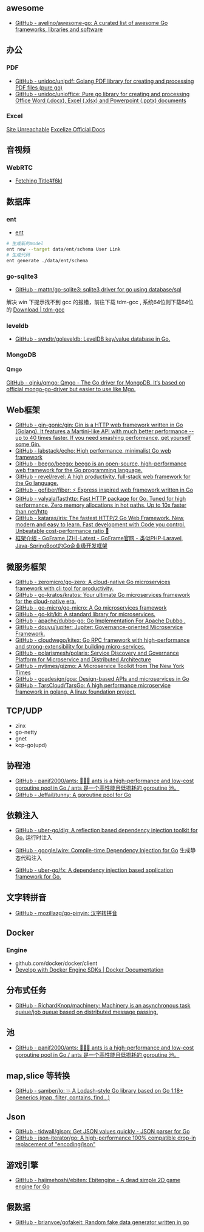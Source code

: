 ## awesome

- [GitHub - avelino/awesome-go: A curated list of awesome Go frameworks, libraries and software](https://github.com/avelino/awesome-go)

## 办公

### PDF

- [GitHub - unidoc/unipdf: Golang PDF library for creating and processing PDF files (pure go)](https://github.com/unidoc/unipdf)
- [GitHub - unidoc/unioffice: Pure go library for creating and processing Office Word (.docx), Excel (.xlsx) and Powerpoint (.pptx) documents](https://github.com/unidoc/unioffice)

### Excel

[Site Unreachable](https://github.com/qax-os/excelize)
[Excelize Official Docs](https://xuri.me/excelize/)

## 音视频

### WebRTC

- [Fetching Title#f6kl](https://github.com/pion/webrtc)

## 数据库


### ent
- [ent](https://entgo.io/zh/)

```bash
# 生成新的model
ent new --target data/ent/schema User Link
# 生成代码
ent generate ./data/ent/schema
```

### go-sqlite3

- [GitHub - mattn/go-sqlite3: sqlite3 driver for go using database/sql](https://github.com/mattn/go-sqlite3)

解决 win 下提示找不到 gcc 的报错，前往下载 tdm-gcc , 系统64位则下载64位的
[Download | tdm-gcc](https://jmeubank.github.io/tdm-gcc/download/)

### leveldb

- [GitHub - syndtr/goleveldb: LevelDB key/value database in Go.](https://github.com/syndtr/goleveldb)

### MongoDB

#### Qmgo

[GitHub - qiniu/qmgo: Qmgo - The Go driver for MongoDB. It‘s based on official mongo-go-driver but easier to use like Mgo.](https://github.com/qiniu/qmgo)

## Web框架

- [GitHub - gin-gonic/gin: Gin is a HTTP web framework written in Go (Golang). It features a Martini-like API with much better performance -- up to 40 times faster. If you need smashing performance, get yourself some Gin.](https://github.com/gin-gonic/gin)
- [GitHub - labstack/echo: High performance, minimalist Go web framework](https://github.com/labstack/echo)
- [GitHub - beego/beego: beego is an open-source, high-performance web framework for the Go programming language.](https://github.com/beego/beego)
- [GitHub - revel/revel: A high productivity, full-stack web framework for the Go language.](https://github.com/revel/revel)
- [GitHub - gofiber/fiber: ⚡️ Express inspired web framework written in Go](https://github.com/gofiber/fiber)
- [GitHub - valyala/fasthttp: Fast HTTP package for Go. Tuned for high performance. Zero memory allocations in hot paths. Up to 10x faster than net/http](https://github.com/valyala/fasthttp)
- [GitHub - kataras/iris: The fastest HTTP/2 Go Web Framework. New, modern and easy to learn. Fast development with Code you control. Unbeatable cost-performance ratio :rocket:](https://github.com/kataras/iris)
- [框架介绍 - GoFrame (ZH)-Latest - GoFrame官网 - 类似PHP-Laravel, Java-SpringBoot的Go企业级开发框架](https://goframe.org/display/gf)

## 微服务框架

- [GitHub - zeromicro/go-zero: A cloud-native Go microservices framework with cli tool for productivity.](https://github.com/zeromicro/go-zero)
- [GitHub - go-kratos/kratos: Your ultimate Go microservices framework for the cloud-native era.](https://github.com/go-kratos/kratos)
- [GitHub - go-micro/go-micro: A Go microservices framework](https://github.com/go-micro/go-micro)
- [GitHub - go-kit/kit: A standard library for microservices.](https://github.com/go-kit/kit)
- [GitHub - apache/dubbo-go: Go Implementation For Apache Dubbo .](https://github.com/apache/dubbo-go)
- [GitHub - douyu/jupiter: Jupiter: Governance-oriented Microservice Framework.](https://github.com/douyu/jupiter)
- [GitHub - cloudwego/kitex: Go RPC framework with high-performance and strong-extensibility for building micro-services.](https://github.com/cloudwego/kitex)
- [GitHub - polarismesh/polaris: Service Discovery and Governance Platform for Microservice and Distributed Architecture](https://github.com/polarismesh/polaris)
- [GitHub - nytimes/gizmo: A Microservice Toolkit from The New York Times](https://github.com/nytimes/gizmo)
- [GitHub - goadesign/goa: Design-based APIs and microservices in Go](https://github.com/goadesign/goa)
- [GitHub - TarsCloud/TarsGo: A high performance microservice framework in golang. A linux foundation project.](https://github.com/TarsCloud/TarsGo)

## TCP/UDP

- zinx
- go-netty
- gnet
- kcp-go(upd)

## 协程池

- [GitHub - panjf2000/ants: 🐜🐜🐜 ants is a high-performance and low-cost goroutine pool in Go./ ants 是一个高性能且低损耗的 goroutine 池。](https://github.com/panjf2000/ants)
- [GitHub - Jeffail/tunny: A goroutine pool for Go](https://github.com/Jeffail/tunny)

## 依赖注入
- [GitHub - uber-go/dig: A reflection based dependency injection toolkit for Go.](https://github.com/uber-go/dig)
运行时注入

- [GitHub - google/wire: Compile-time Dependency Injection for Go](https://github.com/google/wire)
生成静态代码注入

- [GitHub - uber-go/fx: A dependency injection based application framework for Go.](https://github.com/uber-go/fx)

## 文字转拼音

- [GitHub - mozillazg/go-pinyin: 汉字转拼音](https://github.com/mozillazg/go-pinyin)


## Docker

### Engine
- github.com/docker/docker/client
- [Develop with Docker Engine SDKs | Docker Documentation](https://docs.docker.com/engine/api/sdk/)

## 分布式任务

- [GitHub - RichardKnop/machinery: Machinery is an asynchronous task queue/job queue based on distributed message passing.](https://github.com/RichardKnop/machinery)

## 池

- [GitHub - panjf2000/ants: 🐜🐜🐜 ants is a high-performance and low-cost goroutine pool in Go./ ants 是一个高性能且低损耗的 goroutine 池。](https://github.com/panjf2000/ants)

## map,slice 等转换

- [GitHub - samber/lo: 💥 A Lodash-style Go library based on Go 1.18+ Generics (map, filter, contains, find...)](https://github.com/samber/lo)

## Json

- [GitHub - tidwall/gjson: Get JSON values quickly - JSON parser for Go](https://github.com/tidwall/gjson)
- [GitHub - json-iterator/go: A high-performance 100% compatible drop-in replacement of "encoding/json"](https://github.com/json-iterator/go)

## 游戏引擎

- [GitHub - hajimehoshi/ebiten: Ebitengine - A dead simple 2D game engine for Go](https://github.com/hajimehoshi/ebiten)

## 假数据

- [GitHub - brianvoe/gofakeit: Random fake data generator written in go](https://github.com/brianvoe/gofakeit)